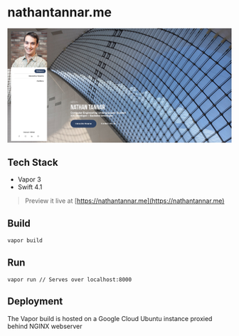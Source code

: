 # nathantannar.me

<p align="center">
    <img src="https://raw.githubusercontent.com/nathantannar4/nathantannar.me/master/Preview.jpeg" alt="Web Template">
</p>

## Tech Stack

- Vapor 3
- Swift 4.1

> Preview it live at [https://nathantannar.me](https://nathantannar.me)

## Build

```
vapor build
```

## Run

```
vapor run // Serves over localhost:8000
```

## Deployment

The Vapor build is hosted on a Google Cloud Ubuntu instance proxied behind NGINX webserver